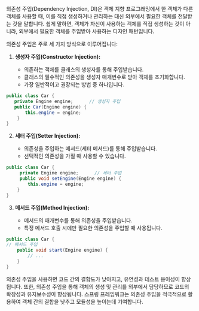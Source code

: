 
의존성 주입(Dependency Injection, DI)은 객체 지향 프로그래밍에서 한 객체가 다른 객체를 사용할 때, 이를 직접 생성하거나 관리하는 대신 외부에서 필요한 객체를 전달받는 것을 말합니다. 쉽게 말하면, 객체가 자신이 사용하는 객체를 직접 생성하는 것이 아니라, 외부에서 필요한 객체를 주입받아 사용하는 디자인 패턴입니다.

의존성 주입은 주로 세 가지 방식으로 이루어집니다:

1. **생성자 주입(Constructor Injection):**
    
    - 의존하는 객체를 클래스의 생성자를 통해 주입받습니다.
    - 클래스의 필수적인 의존성을 생성자 매개변수로 받아 객체를 초기화합니다.
    - 가장 일반적이고 권장되는 방법 중 하나입니다.
```java
public class Car {     
   private Engine engine;      // 생성자 주입     
   public Car(Engine engine) {         
	   this.engine = engine;     
	} 
}
``` 

2. **세터 주입(Setter Injection):**
    
    - 의존성을 주입하는 메서드(세터 메서드)를 통해 주입받습니다.
    - 선택적인 의존성을 가질 때 사용할 수 있습니다.
    
```java
public class Car {
	 private Engine engine;      // 세터 주입     
	 public void setEngine(Engine engine) {
		this.engine = engine;     
	} 
}
```

3. **메서드 주입(Method Injection):**
    
    - 메서드의 매개변수를 통해 의존성을 주입받습니다.
    - 특정 메서드 호출 시에만 필요한 의존성을 주입할 때 사용됩니다.

```java
public class Car {
// 메서드 주입     
	public void start(Engine engine) {
		// ...     
	} 
}
```

의존성 주입을 사용하면 코드 간의 결합도가 낮아지고, 유연성과 테스트 용이성이 향상됩니다. 또한, 의존성 주입을 통해 객체의 생성 및 관리를 외부에서 담당하므로 코드의 확장성과 유지보수성이 향상됩니다. 스프링 프레임워크는 의존성 주입을 적극적으로 활용하여 객체 간의 결합을 낮추고 모듈성을 높이는데 기여합니다.
